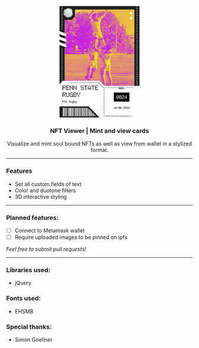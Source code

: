 <div align="center">
  <img src="https://github.com/ssambender/nftViewer/blob/main/cardExample.png?raw=true" height=300>
</div>

<h3 align="center">NFT Viewer | Mint and view cards</h3>

<p align="center">
Visualize and mint soul bound NFTs as well as view from wallet in a stylized format.
</p>

___

### Features
- Set all custom fields of text
- Color and duotone filters
- 3D interactive styling

---


### Planned features:
- [ ] Connect to Metamask wallet
- [ ] Require uploaded images to be pinned on ipfs

_Feel free to submit pull requests!_

---


### Libraries used:
- jQuery

### Fonts used:
- EHSMB

### Special thanks:
- Simon Goellner
